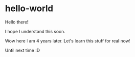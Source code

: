 # hello-world

Hello there!

I hope I understand this soon.

Wow here I am 4 years later. Let's learn this stuff for real now!

Until next time :D
